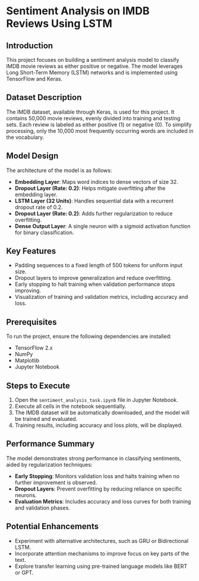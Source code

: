 # Sentiment Analysis on IMDB Reviews Using LSTM

## Introduction

This project focuses on building a sentiment analysis model to classify IMDB movie reviews as either positive or negative. The model leverages Long Short-Term Memory (LSTM) networks and is implemented using TensorFlow and Keras.

## Dataset Description

The IMDB dataset, available through Keras, is used for this project. It contains 50,000 movie reviews, evenly divided into training and testing sets. Each review is labeled as either positive (1) or negative (0). To simplify processing, only the 10,000 most frequently occurring words are included in the vocabulary.

## Model Design

The architecture of the model is as follows:

- **Embedding Layer**: Maps word indices to dense vectors of size 32.
- **Dropout Layer (Rate: 0.2)**: Helps mitigate overfitting after the embedding layer.
- **LSTM Layer (32 Units)**: Handles sequential data with a recurrent dropout rate of 0.2.
- **Dropout Layer (Rate: 0.2)**: Adds further regularization to reduce overfitting.
- **Dense Output Layer**: A single neuron with a sigmoid activation function for binary classification.

## Key Features

- Padding sequences to a fixed length of 500 tokens for uniform input size.
- Dropout layers to improve generalization and reduce overfitting.
- Early stopping to halt training when validation performance stops improving.
- Visualization of training and validation metrics, including accuracy and loss.

## Prerequisites

To run the project, ensure the following dependencies are installed:

- TensorFlow 2.x
- NumPy
- Matplotlib
- Jupyter Notebook

## Steps to Execute

1. Open the `sentiment_analysis_task.ipynb` file in Jupyter Notebook.
2. Execute all cells in the notebook sequentially.
3. The IMDB dataset will be automatically downloaded, and the model will be trained and evaluated.
4. Training results, including accuracy and loss plots, will be displayed.

## Performance Summary

The model demonstrates strong performance in classifying sentiments, aided by regularization techniques:

- **Early Stopping**: Monitors validation loss and halts training when no further improvement is observed.
- **Dropout Layers**: Prevent overfitting by reducing reliance on specific neurons.
- **Evaluation Metrics**: Includes accuracy and loss curves for both training and validation phases.

## Potential Enhancements

- Experiment with alternative architectures, such as GRU or Bidirectional LSTM.
- Incorporate attention mechanisms to improve focus on key parts of the text.
- Explore transfer learning using pre-trained language models like BERT or GPT.
